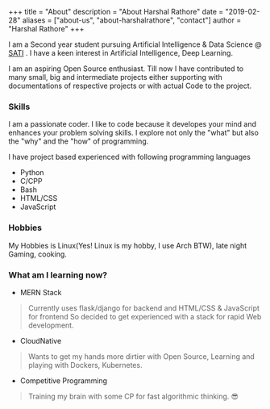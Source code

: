 +++
title = "About"
description = "About Harshal Rathore"
date = "2019-02-28"
aliases = ["about-us", "about-harshalrathore", "contact"]
author = "Harshal Rathore"
+++

I am a Second year student pursuing Artificial Intelligence & Data Science @ [SATI](http://satiengg.in) . I have a keen interest in Artificial Intelligence, Deep Learning.

I am an aspiring Open Source enthusiast. Till now I have contributed to many small, big and intermediate projects either supporting with documentations of respective projects or with actual Code to the project.

### Skills

I am a passionate coder. I like to code because it developes your mind and enhances your problem solving skills. I explore not only the "what" but also the "why" and the "how" of programming. 

I have project based experienced with following programming languages 
- Python
- C/CPP 
- Bash 
- HTML/CSS
- JavaScript

### Hobbies
My Hobbies is Linux(Yes! Linux is my hobby, I use Arch BTW), late night Gaming, cooking.

### What am I learning now?
- MERN Stack
> Currently uses flask/django for backend and HTML/CSS & JavaScript for frontend So decided to get experienced with a stack for rapid Web development. 
- CloudNative
> Wants to get my hands more dirtier with Open Source, Learning and playing with Dockers, Kubernetes.
- Competitive Programming
> Training my brain with some CP for fast algorithmic thinking. 😎
